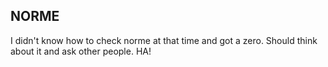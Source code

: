 ## NORME
I didn't know how to check norme at that time and got a zero. Should think about it and ask other people. HA!